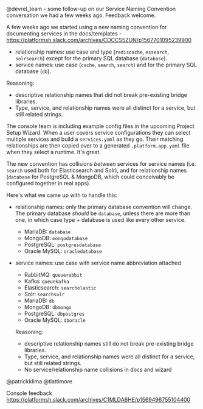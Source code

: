 @devrel_team - some follow-up on our Service Naming Convention conversation we had a few weeks ago. Feedback welcome.

A few weeks ago we started using a new naming convention for documenting services in the docs/templates - https://platformsh.slack.com/archives/CDCCS5ZUN/p1567701095239900

- relationship names: use case and type (`rediscache`, `essearch`, `solrsearch`) except for the primary SQL database (`database`).
- service names: use case (`cache`, `search`, `search`) and for the primary SQL database (`db`).

Reasoning:
- descriptive relationship names that did not break pre-existing bridge libraries.
- Type, service, and relationship names were all distinct for a service, but still related strings.

The console team is including example config files in the upcoming Project Setup Wizard. When a user covers service configurations they can select multiple services and build a `services.yaml` as they go. Their matching relationships are then copied over to a generated `.platform.app.yaml` file when they select a runtime. It's great.

The new convention has collisions _between_ services for service names (i.e. `search` used both for Elasticsearch and Solr), and for relationship names (`database` for PostgreSQL & MongoDB, which could conceivably be configured together in real apps).

Here's what we came up with to handle this:

- relationship names: only the primary database convention will change. The primary database _should_ be `database`, unless there are more than one, in which case type + database is used like every other service.
  - MariaDB: `database`
  - MongoDB: `mongodatabase`
  - PostgreSQL: `postgresdatabase`
  - Oracle MySQL: `oracledatabase`
- service names: use case with service name abbreviation attached
  - RabbitMQ: `queuerabbit`
  - Kafka: `queuekafka`
  - Elasticsearch: `searchelastic`
  - Solr: `searchsolr`
  - MariaDB: `db`
  - MongoDB: `dbmongo`
  - PostgreSQL: `dbpostgres`
  - Oracle MySQL: `dboracle`

  Reasoning:
  - descriptive relationship names still do not break pre-existing bridge libraries.
  - Type, service, and relationship names were all distinct for a service, but still related strings.
  - No service/relationship name collisions in docs and wizard

@patrickklima @tlattimore


Console feedback
https://platformsh.slack.com/archives/C1MLDA6HE/p1569496755104400
